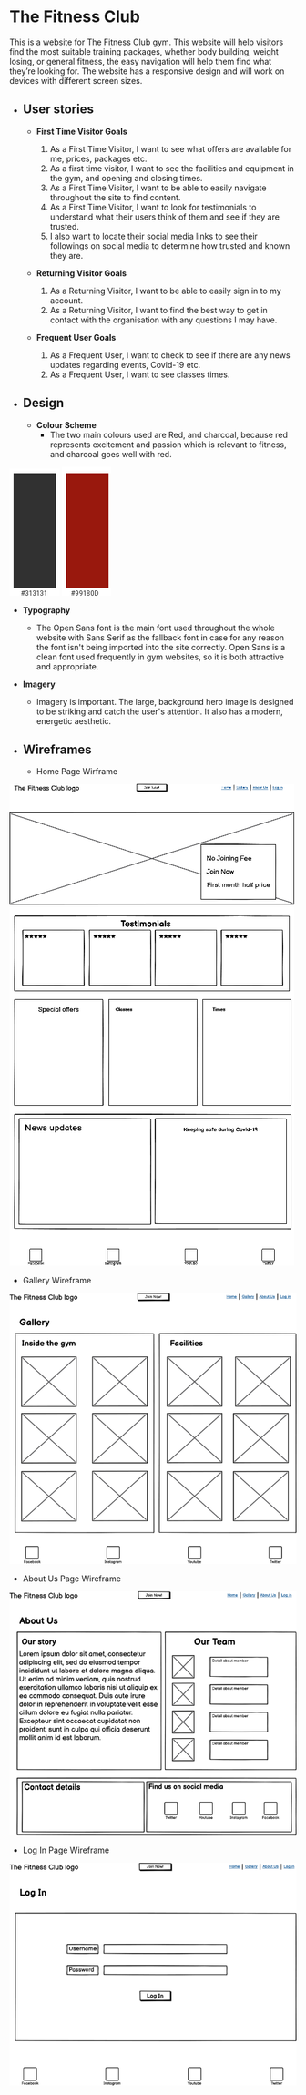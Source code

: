 # The Fitness Club
This is a website for The Fitness Club gym. This website will help visitors find the most suitable training packages, whether body building, weight losing, or general fitness, the easy navigation will help them find what they’re looking for. The website has a responsive design and will work on devices with different screen sizes. 

* ##	User stories
  * **First Time Visitor Goals**
    1.	As a First Time Visitor, I want to see what offers are available for me, prices, packages etc.
    2.	As a first time visitor, I want to see the facilities and equipment in the gym, and opening and closing times.
    3.	As a First Time Visitor, I want to be able to easily navigate throughout the site to find content.
    4.	As a First Time Visitor, I want to look for testimonials to understand what their users think of them and see if they are trusted. 
    5.	I also want to locate their social media links to see their followings on social media to determine how trusted and known they are.
    
  * **Returning Visitor Goals**
    1.	As a Returning Visitor, I want to be able to easily sign in to my account.
    2.	As a Returning Visitor, I want to find the best way to get in contact with the organisation with any questions I may have.
  
  * **Frequent User Goals**
    1.	As a Frequent User, I want to check to see if there are any news updates regarding events, Covid-19 etc.
    2.	As a Frequent User, I want to see classes times.

* ##	Design
  * **Colour Scheme**
    *	The two main colours used are Red, and charcoal, because red represents excitement and passion which is relevant to fitness, and charcoal goes well with red.
 
![Colour Charcoal](https://github.com/MukhtarMalal/The-Fitness-Club/blob/master/Charcoal.png)
![Colour Red](https://github.com/MukhtarMalal/The-Fitness-Club/blob/master/Red.png)
    
  * **Typography**
    *	The Open Sans font is the main font used throughout the whole website with Sans Serif as the fallback font in case for any reason the font isn't being imported into the site correctly. Open Sans is a clean font used frequently in gym websites, so it is both attractive and appropriate.
   
  * **Imagery**
    *	Imagery is important. The large, background hero image is designed to be striking and catch the user's attention. It also has a modern, energetic aesthetic.
 
 * ##	Wireframes
 
   * Home Page Wirframe
  
![Home Page Wireframe](https://github.com/MukhtarMalal/The-Fitness-Club/blob/master/Home%20Page%20Wireframe.png)

   * Gallery Wireframe

![Gallery Wireframe](https://github.com/MukhtarMalal/The-Fitness-Club/blob/master/Gallery%20Wireframe.png)

   * About Us Page Wireframe

![About Us Page Wireframe](https://github.com/MukhtarMalal/The-Fitness-Club/blob/master/About%20us%20Wireframe.png)

   * Log In Page Wireframe

![Log In Wireframe](https://github.com/MukhtarMalal/The-Fitness-Club/blob/master/Log%20in%20Wireframe.png)
